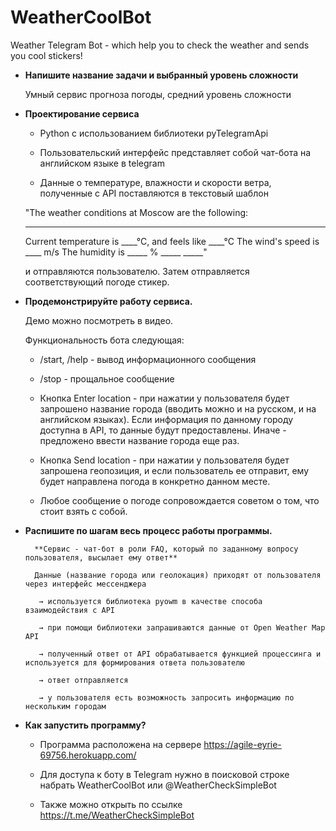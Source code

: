 # WeatherCoolBot
Weather Telegram Bot - which help you to check the weather and sends you cool stickers!



- **Напишите название задачи и выбранный уровень сложности**

	Умный сервис прогноза погоды, средний уровень сложности

- **Проектирование сервиса**

	- Python с использованием библиотеки pyTelegramApi

	- Пользовательский интерфейс представляет собой чат-бота на английском языке в telegram

	- Данные о температуре, влажности и скорости ветра, полученные с API поставляются в текстовый шаблон 

	"The weather conditions at Moscow are the following:

	_____

	Current temperature is ____°C, and feels like ____°C
	The wind's speed is ____ m/s
	The humidity is _____ %
	_____ <Recomendation> _____" 

	и отправляются пользователю. Затем отправляется соответствующий погоде стикер.


- **Продемонстрируйте работу сервиса.**

	Демо можно посмотреть в видео.

	Функциональность бота следующая:

	- /start, /help - вывод информационного сообщения

	- /stop - прощальное сообщение

	- Кнопка Enter location - при нажатии у пользователя будет запрошено название города (вводить можно и на русском, и на английском языках). Если информация по данному городу доступна в API, то данные будут предоставлены. Иначе - предложено ввести название города еще раз.

	- Кнопка Send location - при нажатии у пользователя будет запрошена геопозиция, и если пользователь ее отправит, ему будет направлена погода в конкретно данном месте.

	- Любое сообщение о погоде сопровождается советом о том, что стоит взять с собой.
    
- **Распишите по шагам весь процесс работы программы.**

        **Сервис - чат-бот в роли FAQ, который по заданному вопросу пользователя, высылает ему ответ**

        Данные (название города или геолокация) приходят от пользователя через интерфейс мессенджера

         → используется библиотека pyowm в качестве способа взаимодействия с API

         → при помощи библиотеки запрашиваются данные от Open Weather Map API 

         → полученный ответ от API обрабатывается функцией процессинга и используется для формирования ответа пользователю

         → ответ отправляется

         → у пользователя есть возможность запросить информацию по нескольким городам



- **Как запустить программу?**

    - Программа расположена на сервере https://agile-eyrie-69756.herokuapp.com/

    - Для доступа к боту в Telegram нужно в поисковой строке набрать WeatherCoolBot или @WeatherCheckSimpleBot 

    - Также можно открыть по ссылке https://t.me/WeatherCheckSimpleBot
